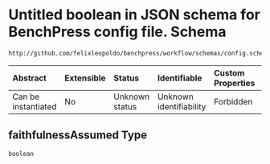 # Untitled boolean in JSON schema for BenchPress config file. Schema

```txt
http://github.com/felixleopoldo/benchpress/workflow/schemas/config.schema.json#/definitions/tetrad_fges/properties/faithfulnessAssumed
```



| Abstract            | Extensible | Status         | Identifiable            | Custom Properties | Additional Properties | Access Restrictions | Defined In                                                       |
| :------------------ | :--------- | :------------- | :---------------------- | :---------------- | :-------------------- | :------------------ | :--------------------------------------------------------------- |
| Can be instantiated | No         | Unknown status | Unknown identifiability | Forbidden         | Allowed               | none                | [config.schema.json*](config.schema.json "open original schema") |

## faithfulnessAssumed Type

`boolean`
